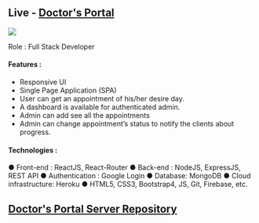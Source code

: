 ## Live - [Doctor's Portal](https://doctors-portal-1c3c1.web.app/)

<img src="https://imgur.com/vsvtsW0.png">

Role : Full Stack Developer

#### Features :
- Responsive UI
- Single Page Application (SPA)
- User can get an appointment of his/her desire day.
- A dashboard is available for authenticated admin.
- Admin can add see all the appointments
- Admin can change appointment’s status to notify the clients about progress.

#### Technologies :
● Front-end :​ ReactJS, React-Router
● Back-end :​ NodeJS, ExpressJS, REST API
● Authentication : Google Login
● Database​: MongoDB
● Cloud infrastructure: Heroku
● HTML5, CSS3, Bootstrap4, JS, Git, Firebase, etc.

## [Doctor's Portal Server Repository](https://github.com/engineer-aslam-hossain/doctor-portal-server)
